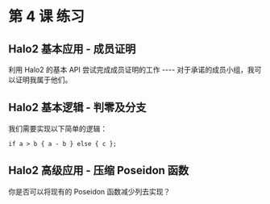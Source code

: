 # 第 4 课 练习

## Halo2 基本应用 - 成员证明

利用 Halo2 的基本 API 尝试完成成员证明的工作 ---- 对于承诺的成员小组，我可以证明我属于他们。

## Halo2 基本逻辑 - 判零及分支

我们需要实现以下简单的逻辑：

```
if a > b { a - b } else { c };
```

## Halo2 高级应用 - 压缩 Poseidon 函数

你是否可以将现有的 Poseidon 函数减少列去实现？